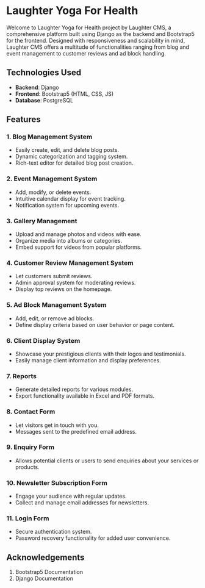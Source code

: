 # Laughter Yoga For Health

Welcome to Laughter Yoga for Health project by Laughter CMS, a comprehensive platform built using Django as the backend and Bootstrap5 for the frontend. Designed with responsiveness and scalability in mind, Laughter CMS offers a multitude of functionalities ranging from blog and event management to customer reviews and ad block handling.

## Technologies Used
- **Backend**: Django
- **Frontend**: Bootstrap5 (HTML, CSS, JS)
- **Database**: PostgreSQL

## Features

### 1. Blog Management System
- Easily create, edit, and delete blog posts.
- Dynamic categorization and tagging system.
- Rich-text editor for detailed blog post creation.

### 2. Event Management System
- Add, modify, or delete events.
- Intuitive calendar display for event tracking.
- Notification system for upcoming events.

### 3. Gallery Management
- Upload and manage photos and videos with ease.
- Organize media into albums or categories.
- Embed support for videos from popular platforms.

### 4. Customer Review Management System
- Let customers submit reviews.
- Admin approval system for moderating reviews.
- Display top reviews on the homepage.

### 5. Ad Block Management System
- Add, edit, or remove ad blocks.
- Define display criteria based on user behavior or page content.
  
### 6. Client Display System
- Showcase your prestigious clients with their logos and testimonials.
- Easily manage client information and display preferences.

### 7. Reports
- Generate detailed reports for various modules.
- Export functionality available in Excel and PDF formats.

### 8. Contact Form
- Let visitors get in touch with you.
- Messages sent to the predefined email address.

### 9. Enquiry Form
- Allows potential clients or users to send enquiries about your services or products.

### 10. Newsletter Subscription Form
- Engage your audience with regular updates.
- Collect and manage email addresses for newsletters.

### 11. Login Form
- Secure authentication system.
- Password recovery functionality for added user convenience.

## Acknowledgements
1. Bootstrap5 Documentation 
2. Django Documentation
